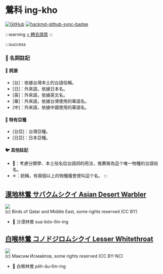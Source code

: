 # 鶯科 ing-kho

[![GitHub](https://img.shields.io/badge/GitHub-black?logo=github)](https://github.com/siansiansu/tsiau-a-e-mia)
[![hackmd-github-sync-badge](https://hackmd.io/-vPAHW2-QI-pv7aZVqRxeA/badge)](https://hackmd.io/-vPAHW2-QI-pv7aZVqRxeA)

:::warning
[< 轉去頭頁](https://hackmd.io/@siansiansu/Hy4VzNvha)
:::

:::success
### 📖 名詞註記

#### 📎 詞源

- [台]：依據台灣本土的台語俗稱。
- [日]：外來語，依據日本名。
- [英]：外來語，依據英文名。
- [華]：外來語，依據台灣使用的華語名。
- [中]：外來語，依據中國使用的華語名。

#### 🎏 特有亞種

- [台亞]：台灣亞種。
- [日亞]：日本亞種。

#### 🐦 其他註記

- 🎯：考慮分類學、本土俗名佮台語詞的用法，推薦做為這个唯一物種的台語俗名。
- ✳️：統稱，有兩個以上的物種攏會使叫這个名。
:::

## [漠地林鶯 サバクムシクイ Asian Desert Warbler](https://ebird.org/species/asdwar1)

![](https://inaturalist-open-data.s3.amazonaws.com/photos/1635533/medium.jpg)
<br/>
(c) Birds of Qatar and Middle East, some rights reserved (CC BY)

- 🎯 沙漠林鶯 sua-bôo-lîm-ing

## [白喉林鶯 コノドジロムシクイ Lesser Whitethroat](https://ebird.org/species/leswhi4)

![](https://inaturalist-open-data.s3.amazonaws.com/photos/67069975/medium.jpg)
<br/>
(c) Максим Исмайлов, some rights reserved (CC BY-NC)

- 🎯 白喉林鶯 pe̍h-âu-lîm-ing
